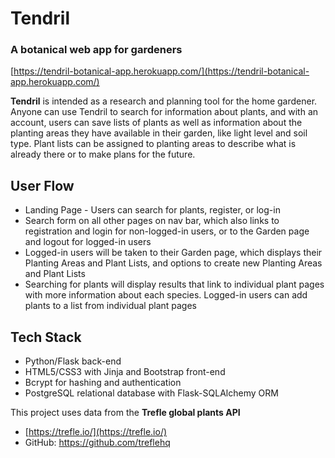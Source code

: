# Tendril
### A botanical web app for gardeners
[https://tendril-botanical-app.herokuapp.com/](https://tendril-botanical-app.herokuapp.com/)

**Tendril** is intended as a research and planning tool for the home gardener. Anyone can use Tendril to search for information about plants, and with an account, users can save lists of plants as well as information about the planting areas they have available in their garden, like light level and soil type. Plant lists can be assigned to planting areas to describe what is already there or to make plans for the future.

## User Flow
* Landing Page - Users can search for plants, register, or log-in
* Search form on all other pages on nav bar, which also links to registration and login for non-logged-in users, or to the Garden page and logout for logged-in users
* Logged-in users will be taken to their Garden page, which displays their Planting Areas and Plant Lists, and options to create new Planting Areas and Plant Lists
* Searching for plants will display results that link to individual plant pages with more information about each species. Logged-in users can add plants to a list from individual plant pages

## Tech Stack
* Python/Flask back-end
* HTML5/CSS3 with Jinja and Bootstrap front-end
* Bcrypt for hashing and authentication
* PostgreSQL relational database with Flask-SQLAlchemy ORM

This project uses data from the **Trefle global plants API**
* [https://trefle.io/](https://trefle.io/)
* GitHub: https://github.com/treflehq
